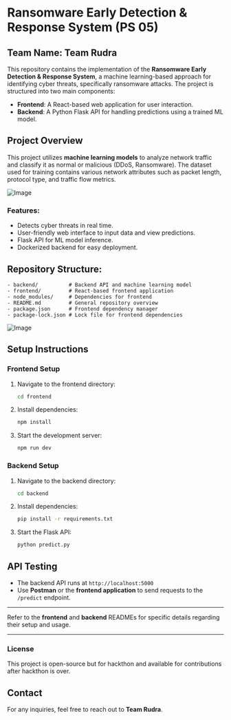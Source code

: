 # Ransomware Early Detection & Response System (PS 05)

## Team Name: Team Rudra

This repository contains the implementation of the **Ransomware Early Detection & Response System**, a machine learning-based approach for identifying cyber threats, specifically ransomware attacks. The project is structured into two main components:

- **Frontend**: A React-based web application for user interaction.
- **Backend**: A Python Flask API for handling predictions using a trained ML model.

## Project Overview

This project utilizes **machine learning models** to analyze network traffic and classify it as normal or malicious (DDoS, Ransomware). The dataset used for training contains various network attributes such as packet length, protocol type, and traffic flow metrics.

![Image](https://github.com/user-attachments/assets/49286c6d-125b-4fd7-a542-8dd5ea9ecc23)

### Features:
- Detects cyber threats in real time.
- User-friendly web interface to input data and view predictions.
- Flask API for ML model inference.
- Dockerized backend for easy deployment.

## Repository Structure:
```
- backend/          # Backend API and machine learning model
- frontend/         # React-based frontend application
- node_modules/     # Dependencies for frontend
- README.md         # General repository overview
- package.json      # Frontend dependency manager
- package-lock.json # Lock file for frontend dependencies
```

![Image](https://github.com/user-attachments/assets/5ddf92a5-c30f-4786-9dd3-7eec32a8b300)

## Setup Instructions

### Frontend Setup
1. Navigate to the frontend directory:
   ```sh
   cd frontend
   ```
2. Install dependencies:
   ```sh
   npm install
   ```
3. Start the development server:
   ```sh
   npm run dev
   ```

### Backend Setup
1. Navigate to the backend directory:
   ```sh
   cd backend
   ```
2. Install dependencies:
   ```sh
   pip install -r requirements.txt
   ```
3. Start the Flask API:
   ```sh
   python predict.py
   ```

## API Testing
- The backend API runs at `http://localhost:5000`
- Use **Postman** or the **frontend application** to send requests to the `/predict` endpoint.

---

Refer to the **frontend** and **backend** READMEs for specific details regarding their setup and usage.

---

### License
This project is open-source but for hackthon and available for contributions after hackthon is over.

## Contact
For any inquiries, feel free to reach out to **Team Rudra**.
